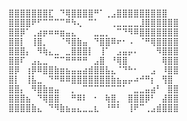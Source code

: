 ⣿⣿⣿⣿⣿⣿⣿⣏⠀⠙⢿⣿⣿⣿⣿⠛⠁⢀⣠⣿⣿⣿⣿⣿⣿⣿⣿⣿ ⣿⣿⣿⣿⠟⠋⠉⠉⠉⠉⠛⠳⢄⠀⠉⠁⠀⠀⢀⣀⣀⣀⣀⣸⣿⣿⣿⣿⣿⣿ ⣿⣿⡿⠁⢀⣴⡶⠶⠶⣶⣤⣄⠀⠀⠀⣀⣀⡀⠀⠉⠙⠻⠿⣿⣿⣿⣿⣿⣿⣿ ⣿⣿⡇⠀⢸⣿⡀⠀⠀⠈⠻⣿⣷⣤⠀⠙⣿⣿⠿⠖⠂⠠⠀⠈⠛⢿⣿⣿⣿⣿ ⣿⣿⣿⡄⠀⠻⢷⣄⣀⠀⣀⣿⣿⣿⡇⠀⢸⠁⠀⣠⣤⡤⠄⠀⠀⠀⠻⣿⣿⣿ ⣿⣿⠏⠀⣠⣄⣀⠀⠉⠉⠛⠛⠛⠛⠀⣠⣿⠀⠘⢿⣿⠀⠀⠀⠀⠀⠀⢿⣿⣿ ⣿⡿⠀⢰⡿⠿⣿⣿⣷⣶⣦⣤⣤⣴⣾⣿⣿⣧⣄⠈⠙⠓⠂⠀⠀⣠⠀⠸⣿⣿ ⣿⡇⠀⢸⣧⣀⠀⠙⠛⠿⠿⣿⣿⣿⣿⣿⣿⣿⣷⣦⣤⡤⠴⠚⠛⡆⠀⢻⣿ ⣿⣿⡄⠀⠻⣿⣷⣶⣤⠀⠀⡀⠀⠉⠉⠉⠉⠉⠉⠉⠁⠀⣀⣀⣤⣴⠃⠀⣿⣿ ⣿⣿⣿⣦⠀⠙⢿⣿⣿⠀⠀⠛⠿⠇⠀⠂⠀⢷⣿⡀⠀⣿⣿⣿⡿⠃⠀⣼⣿⣿ ⣿⣿⣿⣿⣷⣄⠀⠙⠻⣷⣦⣤⣄⣀⣀⣆⠀⠘⠛⠃⠀⢸⠟⠉⢀⣠⣾⣿⣿⣿
